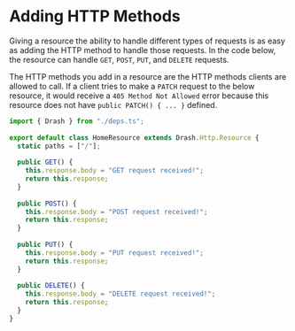 # Adding HTTP Methods

Giving a resource the ability to handle different types of requests is as easy as adding the HTTP method to handle those requests. In the code below, the resource can handle `GET`, `POST`, `PUT`, and `DELETE` requests.

The HTTP methods you add in a resource are the HTTP methods clients are allowed to call. If a client tries to make a `PATCH` request to the below resource, it would receive a `405 Method Not Allowed` error because this resource does not have `public PATCH() { ... }` defined.

```typescript
import { Drash } from "./deps.ts";
 
export default class HomeResource extends Drash.Http.Resource {
  static paths = ["/"];
 
  public GET() {
    this.response.body = "GET request received!";
    return this.response;
  }
 
  public POST() {
    this.response.body = "POST request received!";
    return this.response;
  }
 
  public PUT() {
    this.response.body = "PUT request received!";
    return this.response;
  }
 
  public DELETE() {
    this.response.body = "DELETE request received!";
    return this.response;
  }
}
```
